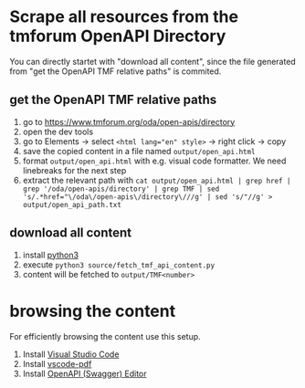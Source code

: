 # Scrape all resources from the tmforum OpenAPI Directory

You can directly startet with "download all content", since the file generated from "get the OpenAPI TMF relative paths" is commited.

## get the OpenAPI TMF relative paths
1. go to https://www.tmforum.org/oda/open-apis/directory
1. open the dev tools
1. go to Elements -> select `<html lang="en" style>` -> right click -> copy
1. save the copied content in a file named `output/open_api.html`
1. format `output/open_api.html` with e.g. visual code formatter. We need linebreaks for the next step
1. extract the relevant path with `cat output/open_api.html | grep href | grep '/oda/open-apis/directory' | grep TMF | sed 's/.*href="\/oda\/open-apis\/directory\///g' | sed 's/"//g' > output/open_api_path.txt`

## download all content
1. install [python3](https://www.python.org/downloads/)
1. execute `python3 source/fetch_tmf_api_content.py`
1. content will be fetched to `output/TMF<number>`

# browsing the content

For efficiently browsing the content use this setup.

1. Install [Visual Studio Code](https://code.visualstudio.com/)
1. Install [vscode-pdf](https://marketplace.visualstudio.com/items?itemName=tomoki1207.pdf)
1. Install [OpenAPI (Swagger) Editor](https://marketplace.visualstudio.com/items?itemName=42Crunch.vscode-openapi)
